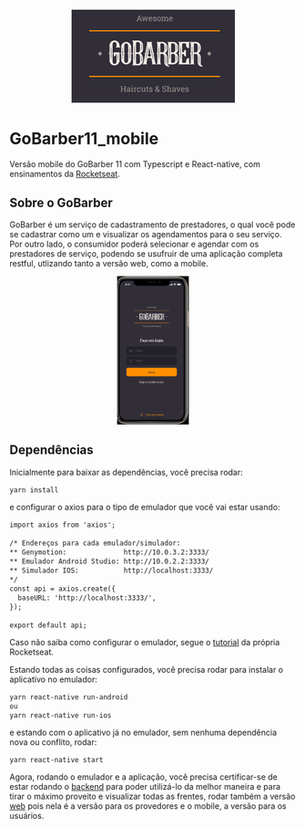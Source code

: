<h1 align="center">
    <img alt="GoBarberLogo" title="GoBarber" src=".github/goBarberLogo.PNG" />
</h1>

# GoBarber11_mobile
Versão mobile do GoBarber 11 com Typescript e React-native, com ensinamentos da [Rocketseat](https://rocketseat.com.br/).

## Sobre o GoBarber

GoBarber é um serviço de cadastramento de prestadores, o qual você pode se cadastrar como um e visualizar os agendamentos para o seu serviço. Por outro lado, o consumidor poderá selecionar e agendar com os prestadores de serviço, podendo se usufruir de uma aplicação completa restful, utlizando tanto a versão web, como a mobile.

<p align="center">
  <img alt="GoBarber" src=".github/goBarberLoginMobile.PNG" width="25%">
</p>

## Dependências

Inicialmente para baixar as dependências, você precisa rodar:

```
yarn install
```
e configurar o axios para o tipo de emulador que você vai estar usando:

```
import axios from 'axios';

/* Endereços para cada emulador/simulador:
** Genymotion:              http://10.0.3.2:3333/
** Emulador Android Studio: http://10.0.2.2:3333/
** Simulador IOS:           http://localhost:3333/
*/
const api = axios.create({
  baseURL: 'http://localhost:3333/',
});

export default api;

```
Caso não saiba como configurar o emulador, segue o [tutorial](https://react-native.rocketseat.dev/) da própria Rocketseat.

Estando todas as coisas configurados, você precisa rodar para instalar o aplicativo no emulador:
```
yarn react-native run-android
ou
yarn react-native run-ios
```
e estando com o aplicativo já no emulador, sem nenhuma dependência nova ou conflito, rodar:
```
yarn react-native start
```

Agora, rodando o emulador e a aplicação, você precisa certificar-se de estar rodando o [backend](https://github.com/RenatoDTH/GoBarber11_api) para poder utilizá-lo da melhor maneira e para tirar o máximo proveito e visualizar todas as frentes, rodar também a versão [web](https://github.com/RenatoDTH/GoBarber11_web) pois nela é a versão para os provedores e o mobile, a versão para os usuários.
